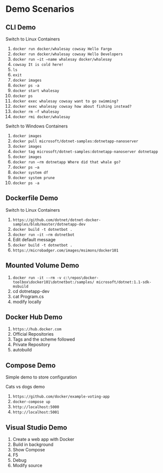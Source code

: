# Demo Scenarios #

## CLI Demo ##

Switch to Linux Containers

1. `docker run docker/whalesay cowsay Hello Fargo`
2. `docker run docker/whalesay cowsay Hello Developers`
3. `docker run –it –name whalesay docker/whalesay`
4. `cowsay It is cold here!`
5. `ls`
6. `exit`
7. `docker images`
8. `docker ps -a`
9. `docker start whalesay`
10. `docker ps`
11. `docker exec whalesay cowsay want to go swimming?`
12. `docker exec whalesay cowsay how about fishing instead?`
13. `docker rm –f whalesay`
14. `docker rmi docker/whalesay`


Switch to Windows Containers

1. `docker images`
2. `docker pull microsoft/dotnet-samples:dotnetapp-nanoserver`
3. `docker images`
4. `docker tag microsoft/dotnet-samples:dotnetapp-nanoserver dotnetapp`
5. `docker images`
6. `docker run –rm dotnetapp Where did that whale go?`
7. `docker ps –a`
8. `docker system df`
9. `docker system prune`
10. `docker ps -a`

## Dockerfile Demo ##

Switch to Linux Containers

1. `https://github.com/dotnet/dotnet-docker-samples/blob/master/dotnetapp-dev`
2. `docker build -t dotnetbot .`
3. `docker run –it –rm dotnetbot`
4. Edit default message
5. `docker build -t dotnetbot .`
6. `https://microbadger.com/images/msimons/docker101`


## Mounted Volume Demo ##
1.  `docker run -it --rm -v c:\repos\docker-toolbox\docker101\dotnetbot:/samples/ microsoft/dotnet:1.1-sdk-msbuild`
2.  cd dotnetapp-dev
3.  cat Program.cs
4.  modify locally

## Docker Hub Demo ##
1. `https://hub.docker.com`
2. Official Repositories
3. Tags and the scheme followed
4. Private Repository
5. autobuild


## Compose Demo ##
Simple demo to store configuration

Cats vs dogs demo
1. `https://github.com/docker/example-voting-app`
2. `docker-compose up`
3. `http://localhost:5000`
4. `http://localhost:5001`

## Visual Studio Demo ##
1.  Create a web app with Docker
2.  Build in background
3.  Show Compose
3.  F5
4.  Debug
5.  Modify source
